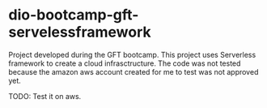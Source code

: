 # dio-bootcamp-gft-servelessframework

Project developed during the GFT bootcamp. This project uses Serverless framework to create a cloud infrasctructure.
The code was not tested because the amazon aws account created for me to test was not approved yet.

TODO: Test it on aws.

